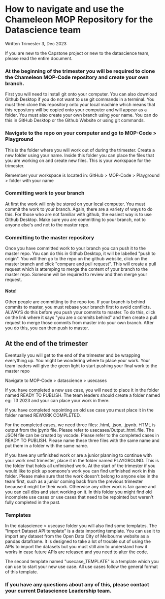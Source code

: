 # How to navigate and use the Chameleon MOP Repository for the Datascience team
Written Trimester 3, Dec 2023

If you are new to the Capstone project or new to the datascience team, please read the entire document.

### At the beginning of the trimester you will be required to clone the Chameleon MOP-Code repository and create your own branch. 
First you will need to install git onto your computer. You can also download Github Desktop if you do not want to use git commands in a terminal.
You must then clone this repository onto your local machine which means that this repository will be copied onto your computer and will appear as a folder. 
You must also create your own branch using your name. You can do this in GitHub Desktop or the Github Website or using git commands. 

### Navigate to the repo on your computer and go to MOP-Code > Playground
This is the folder where you will work out of during the trimester. Create a new folder using your name. Inside this folder you can place the files that you are working on and create new files. 
This is your workspace for the trimester. 

Remember your workspace is located in: GitHub > MOP-Code > Playground > folder with your name

### Committing work to your branch

At first the work will only be stored on your local computer. You must commit the work to your branch. Again, there are a variety of ways to do this. For those who are not familiar with github, the easiest 
way is to use Github Desktop. Make sure you are committing to your branch, not to anyone else's and not to the master repo. 

### Committing to the master repository

Once you have committed work to your branch you can push it to the master repo. You can do this in Github Desktop, it will be labelled "push to origin". You will then go to the repo on the github website, 
click on the master branch and click "compare and pull request". This will create a pull request which is attemping to merge the content of your branch to the master repo. Someone will be required to review
and then merge your request. 

#### Note!
Other people are committing to the repo too. If your branch is behind commits to master, you must rebase your branch first to avoid conflicts. ALWAYS do this before you push your commits to master. 
To do this, click on the link where it says "you are x commits behind" and then create a pull request to merge those commits from master into your own branch. After you do this, you can then push to master.

## At the end of the trimester

Eventually you will get to the end of the trimester and be wrapping everything up. You might be wondering where to place your work. Your team leaders will give the green light to start pushing your final work to the master repo

Navigate to MOP-Code > datascience > usecases

If you have completed a new use case, you will need to place it in the folder named READY TO PUBLISH. The team leaders should create a folder named eg: T3 2023 and your can place your work in there. 

If you have completed repointing an old use case you must place it in the folder named REWORK COMPLETED. 

For the completed cases, we need three files: .html, .json, .jpynb. HTML is output from the jpynb file. Please refer to usecases/Output_html_file. The JSON file can be created by vscode. Please refer to the completed cases in READY TO PUBLISH. Please name these three files with the same name and put them in a folder with the same name.

If you have any unfinished work or are a junior planning to continue with your work next trimester, place it in the folder named PLAYGROUND. This is the folder that holds all unfinished work. At the start
of the trimester if you would like to pick up someone's work you can find unfinished work in this folder. Please make sure that the work doesn't belong to anyone else in the team first, such as a junior coming
back from the previous trimester because it might be their work. Otherwise any other work is fair game and you can call dibs and start working on it. In this folder you might find old incomplete use cases or use cases that need to be repointed but
weren't fully completed in the past. 

### Templates

In the datascience > usecase folder you will also find some templates. The "Import Dataset API template" is a data importing template. You can use it to import any dataset from the Open Data City of Melbourne website as a pandas dataframe. 
It is designed to take a lot of trouble out of using the APIs to import the datasets but you must still aim to understand how it works in case future APIs are released and you need to alter the code. 

The second template named "usecase_TEMPLATE" is a template which you can use to start your new use case. All use cases follow the general format of this template.

### If you have any questions about any of this, please contact your current Datascience Leadership team. 




